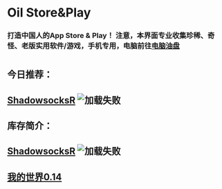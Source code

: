 # Oil Store&Play
### 打造中国人的App Store & Play！ 注意，本界面专业收集珍稀、奇怪、老版实用软件/游戏，手机专用，电脑前往[电脑油盘](https://git.io/fNlHz)
#
## 今日推荐：
## [ShadowsocksR](https://git.io/fNRRh) ![加载失败](http://datast.qiniudn.com/20180725/e1975eee1e6009e4.png)
## 库存简介：
## [ShadowsocksR](https://git.io/fNRRh) ![加载失败](http://datast.qiniudn.com/20180725/e1975eee1e6009e4.png)
## [我的世界0.14](https://git.io/fNR0T) 
